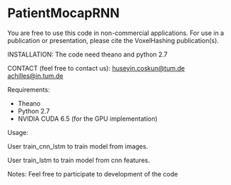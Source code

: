 # PatientMocapRNN

You are free to use this code in non-commercial applications. For use in a publication or presentation, please cite the VoxelHashing publication(s).


INSTALLATION:
The code need theano and python 2.7

CONTACT (feel free to contact us):
huseyin.coskun@tum.de
achilles@in.tum.de


Requirements:
- Theano
- Python 2.7
- NVIDIA CUDA 6.5 (for the GPU implementation)



Usage:

User train_cnn_lstm to train model from images.

User train_lstm to train model from cnn features.

Notes:
Feel free to participate to development of the code
